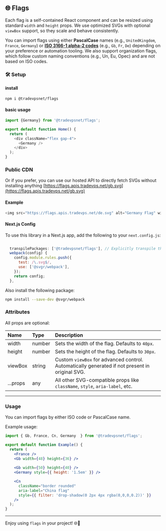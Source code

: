## 🌐 Flags
Each flag is a self-contained React component and can be resized using standard `width` and `height` props.
We use optimized SVGs with optional `viewBox` support, so they scale and behave consistently.

You can import flags using either **PascalCase** names (e.g., `UnitedKingdom`, `France`, `Germany`) or **[ISO 3166-1 alpha-2 codes](https://en.wikipedia.org/wiki/ISO_3166-1_alpha-2)** (e.g., `Gb`, `Fr`, `De`) depending on your preference or automation tooling.
We also support organization flags, which follow custom naming conventions (e.g., Un, Eu, Opec) and are not based on ISO codes.

### 🛠️ Setup


#### install
```bash
npm i @tradevpsnet/flags
```
#### basic usage
```js
import {Germany} from '@tradevpsnet/flags';

export default function Home() {
  return (
    <div className="flex gap-4">
      <Germany />
    </div>
  );
}
````
### Public CDN
Or if you prefer, you can use our hosted API to directly fetch SVGs without installing anything [https://flags.apis.tradevps.net/gb.svg](https://flags.apis.tradevps.net/gb.svg)

#### Example
````js
<img src="https://flags.apis.tradevps.net/de.svg" alt="Germany Flag" width="100" />
````


#### Next.js Config
To use this library in a Next.js app, add the following to your `next.config.js`:

```js

  transpilePackages: ['@tradevpsnet/flags'], // Explicitly transpile this package
  webpack(config) {
    config.module.rules.push({
      test: /\.svg$/,
      use: ['@svgr/webpack'],
    });
    return config;
  },
```

Also install the following package:

```bash
npm install --save-dev @svgr/webpack
```

### Attributes
All props are optional:


| Name     | Type | Description |
|:---------|:-----|:------------|
| width    | number | Sets the width of the flag. Defaults to `40px`. |
| height   | number | Sets the height of the flag. Defaults to `30px`. |
| viewBox  | string | Custom `viewBox` for advanced control. Automatically generated if not present in original SVG. |
| ...props | any | All other SVG-compatible props like `className`, `style`, `aria-label`, etc. |

---

### Usage

You can import flags by either ISO code or PascalCase name.

Example usage:

```jsx
import { Gb, France, Cn, Germany  } from '@tradevpsnet/flags';

export default function Example() {
  return (
    <France />
    <Gb width={48} height={36} />
    
    <Gb width={50} height={40} />
    <Germany style={{ height: '1.5em' }} />

    <Cn 
      className="border rounded"
      aria-label="China flag"
      style={{ filter: 'drop-shadow(0 2px 4px rgba(0,0,0,0.2))' }}
    />
  );
}
```

---

Enjoy using `flags` in your project! 🌐🌟

